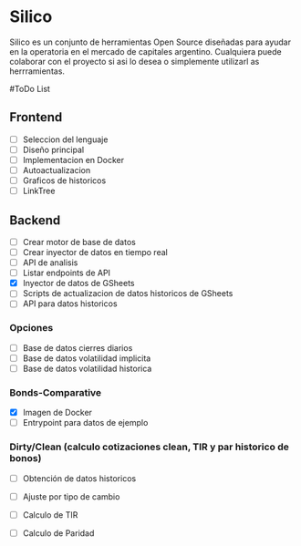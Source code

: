 <!--
**inside-silico/inside-silico** is a ✨ _special_ ✨ repository because its `README.md` (this file) appears on your GitHub profile.

Here are some ideas to get you started:

- 🔭 I’m currently working on ...
- 🌱 I’m currently learning ...
- 👯 I’m looking to collaborate on ...
- 🤔 I’m looking for help with ...
- 💬 Ask me about ...
- 📫 How to reach me: ...
- 😄 Pronouns: ...
- ⚡ Fun fact: ...
-->
# Silico 

Silico es un conjunto de herramientas Open Source diseñadas para ayudar en la operatoria en el mercado de capitales argentino. Cualquiera puede colaborar con el proyecto si asi lo desea o simplemente utilizarl as herrramientas. 

#ToDo List

## Frontend
- [ ] Seleccion del lenguaje
- [ ] Diseño principal
- [ ] Implementacion en Docker
- [ ] Autoactualizacion
- [ ] Graficos de historicos
- [ ] LinkTree

## Backend
- [ ] Crear motor de base de datos
- [ ] Crear inyector de datos en tiempo real
- [ ] API de analisis
- [ ] Listar endpoints de API
- [x] Inyector de datos de GSheets
- [ ] Scripts de actualizacion de datos historicos de GSheets
- [ ] API para datos historicos

### Opciones
- [ ] Base de datos cierres diarios
- [ ] Base de datos volatilidad implicita
- [ ] Base de datos volatilidad historica

### Bonds-Comparative
- [x] Imagen de Docker
- [ ] Entrypoint para datos de ejemplo

### Dirty/Clean (calculo cotizaciones clean, TIR y par historico de bonos)
- [ ] Obtención de datos historicos
- [ ] Ajuste por tipo de cambio
- [ ] Calculo de TIR
- [ ] Calculo de Paridad




